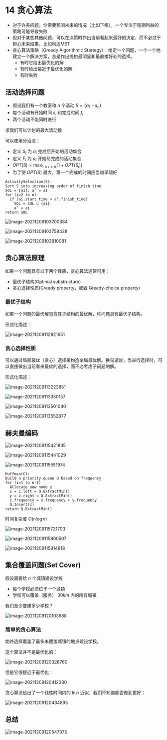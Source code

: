 # 14 贪心算法

* 对于许多问题，你需要预测未来的情况（比如下棋），一个专注于短期利益的策略可能导致失败
* 但对于某些其他问题，可以在决策时作出当前看起来最好的决定，而不必过于担心未来结果，比如构造MST
* 贪心算法策略（Greedy Algorithmic Startegy）：给定一个问题，一个一个地建立一个解决方案，总是作出提供最明显和最直接好处的选择。
  * 有时它给出最优化的解
  * 有时给出接近于最优化的解
  * 有时失败

## 活动选择问题

* 假设我们有一个教室和 $n$ 个活动 $S=\{a_1\cdots a_n\}$
* 每个活动有开始时间 $s_i$ 和完成时间 $f_i$
* 两个活动不能同时进行

求我们可以计划的最大活动数

可以使用分治法：

* 定义 $S_i$ 为 $a_i$ 完成后开始的活动集合
* 定义 $F_i$ 为 $a_i$ 开始前完成的活动集合
* $\displaystyle OPT(S)=\max_{1\leq i\leq n}\{1+OPT(S_i)\}$
* 为了使 $OPT(S)$ 最大，第一个完成的时间应当越早越好

```pseudocode
ActivitySelection(S):
Sort S into increasing order of finish time
SOL = {a1}, a’ = a1
for (i=2 to n)
  if (ai.start_time > a’.finish_time)
    SOL = SOL ∪ {ai}
    a’ = ai
return SOL
```

![image-20211209103700384](images/image-20211209103700384.png)

![image-20211209103758428](images/image-20211209103758428.png)

![image-20211209103810081](images/image-20211209103810081.png)

## 贪心算法原理

如果一个问题具有以下两个性质，贪心算法通常可用：

* 最优子结构(Optimal substructure)
* 贪心选择性质(Greedy property，或者 Greedy-choice property)

### 最优子结构

如果一个问题的最优解包含其子结构的最优解，称问题具有最优子结构。

形式化描述：

![image-20211209112821951](images/image-20211209112821951.png)

### 贪心选择性质

可以通过局部最优（贪心）选择来构造全局最优解。换句话说，当进行选择时，可以直接做出当前看来最优的选择，而不必考虑子问题的解。

形式化描述：

![image-20211209113223851](images/image-20211209113223851.png)



![image-20211209113350157](images/image-20211209113350157.png)

![image-20211209113501040](images/image-20211209113501040.png)

![image-20211209113552877](images/image-20211209113552877.png)

## 赫夫曼编码

![image-20211209115421835](images/image-20211209115421835.png)

![image-20211209115441029](images/image-20211209115441029.png)

![image-20211209115551974](images/image-20211209115551974.png)

```pseudocode
Huffman(C):
Build a priority queue Q based on frequency
for (i=1 to n-1)
  Allocate new node z
  x = z.left = Q.ExtractMin()
  y = z.right = Q.ExtractMin()
  z.frequency = x.frequency + y.frequency
  Q.Insert(z)
return Q.ExtractMin()
```

时间复杂度 $O(n\log n)$

![image-20211209115721703](images/image-20211209115721703.png)

![image-20211209115800507](images/image-20211209115800507.png)

![image-20211209115814818](images/image-20211209115814818.png)

## 集合覆盖问题(Set Cover)

假设需要给 $n$ 个城镇建设学校

* 每个学校必须位于一个城镇
* 学校可以覆盖（服务） $30km$ 内的所有城镇

我们至少要建多少学校？

![image-20211209120103588](images/image-20211209120103588.png)

### 简单的贪心算法

始终选择覆盖了最多未覆盖城镇的地点建设学校。

这个算法并不是最优化的：

![image-20211209120328760](images/image-20211209120328760.png)

但是它很接近于最优化：

![image-20211209120412330](images/image-20211209120412330.png)

贪心算法给出了一个线性时间内的 $\ln n$ 近似，我们不知道能否做到更好：

![image-20211209120434895](images/image-20211209120434895.png)

## 总结

![image-20211209120547375](images/image-20211209120547375.png)